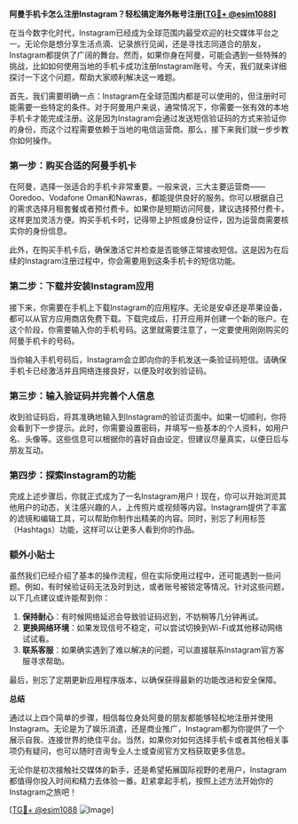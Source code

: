 **阿曼手机卡怎么注册Instagram？轻松搞定海外账号注册[[TG💪+ @esim1088](https://t.me/s/esim1088)]**

在当今数字化时代，Instagram已经成为全球范围内最受欢迎的社交媒体平台之一。无论你是想分享生活点滴、记录旅行见闻，还是寻找志同道合的朋友，Instagram都提供了广阔的舞台。然而，如果你身在阿曼，可能会遇到一些特殊的挑战，比如如何使用当地的手机卡成功注册Instagram账号。今天，我们就来详细探讨一下这个问题，帮助大家顺利解决这一难题。

首先，我们需要明确一点：Instagram在全球范围内都是可以使用的，但注册时可能需要一些特定的条件。对于阿曼用户来说，通常情况下，你需要一张有效的本地手机卡才能完成注册。这是因为Instagram会通过发送短信验证码的方式来验证你的身份，而这个过程需要依赖于当地的电信运营商。那么，接下来我们就一步步教你如何操作。

### 第一步：购买合适的阿曼手机卡

在阿曼，选择一张适合的手机卡非常重要。一般来说，三大主要运营商——Ooredoo、Vodafone Oman和Nawras，都能提供良好的服务。你可以根据自己的需求选择月租套餐或者预付费卡。如果你是短期访问阿曼，建议选择预付费卡，这样更加灵活方便。购买手机卡时，记得带上护照或身份证件，因为运营商需要核实你的身份信息。

此外，在购买手机卡后，确保激活它并检查是否能够正常接收短信。这是因为在后续的Instagram注册过程中，你会需要用到这条手机卡的短信功能。

### 第二步：下载并安装Instagram应用

接下来，你需要在手机上下载Instagram的应用程序。无论是安卓还是苹果设备，都可以从官方应用商店免费下载。下载完成后，打开应用并创建一个新的账户。在这个阶段，你需要输入你的手机号码。这里就需要注意了，一定要使用刚刚购买的阿曼手机卡的号码。

当你输入手机号码后，Instagram会立即向你的手机发送一条验证码短信。请确保手机卡已经激活并且网络连接良好，以便及时收到验证码。

### 第三步：输入验证码并完善个人信息

收到验证码后，将其准确地输入到Instagram的验证页面中。如果一切顺利，你将会看到下一步提示。此时，你需要设置密码，并填写一些基本的个人资料，如用户名、头像等。这些信息可以根据你的喜好自由设定，但建议尽量真实，以便日后与朋友互动。

### 第四步：探索Instagram的功能

完成上述步骤后，你就正式成为了一名Instagram用户！现在，你可以开始浏览其他用户的动态，关注感兴趣的人，上传照片或视频等内容。Instagram提供了丰富的滤镜和编辑工具，可以帮助你制作出精美的内容。同时，别忘了利用标签（Hashtags）功能，这样可以让更多人看到你的作品。

### 额外小贴士

虽然我们已经介绍了基本的操作流程，但在实际使用过程中，还可能遇到一些问题。例如，有时候验证码无法及时到达，或者账号被锁定等情况。针对这些问题，以下几点建议或许能帮到你：

1. **保持耐心**：有时候网络延迟会导致验证码迟到，不妨稍等几分钟再试。
2. **更换网络环境**：如果发现信号不稳定，可以尝试切换到Wi-Fi或其他移动网络试试看。
3. **联系客服**：如果确实遇到了难以解决的问题，可以直接联系Instagram官方客服寻求帮助。

最后，别忘了定期更新应用程序版本，以确保获得最新的功能改进和安全保障。

**总结**

通过以上四个简单的步骤，相信每位身处阿曼的朋友都能够轻松地注册并使用Instagram。无论是为了娱乐消遣，还是商业推广，Instagram都为你提供了一个展示自我、连接世界的绝佳平台。当然，如果你对如何选择手机卡或者其他相关事项仍有疑问，也可以随时咨询专业人士或查阅官方文档获取更多信息。

无论你是初次接触社交媒体的新手，还是希望拓展国际视野的老用户，Instagram都值得你投入时间和精力去体验一番。赶紧拿起手机，按照上述方法开始你的Instagram之旅吧！

[[TG💪+ @esim1088](https://t.me/s/esim1088) ![Image](https://i.postimg.cc/4NQfJmqS/Snipaste-2025-05-13-00-14-12.png)]